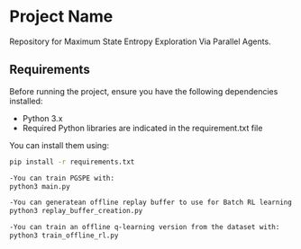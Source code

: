 # Project Name

Repository for Maximum State Entropy Exploration Via Parallel Agents.

## Requirements

Before running the project, ensure you have the following dependencies installed:

- Python 3.x
- Required Python libraries are indicated in the requirement.txt file

You can install them using:
```bash
pip install -r requirements.txt

-You can train PGSPE with:
python3 main.py

-You can generatean offline replay buffer to use for Batch RL learning with:
python3 replay_buffer_creation.py

-You can train an offline q-learning version from the dataset with:
python3 train_offline_rl.py
